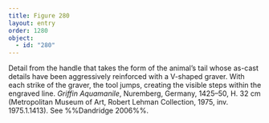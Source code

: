 ```yaml
---
title: Figure 280
layout: entry
order: 1280
object:
  - id: "280"
---
```


Detail from the handle that takes the form of the animal’s tail whose as-cast details have been aggressively reinforced with a V-shaped graver. With each strike of the graver, the tool jumps, creating the visible steps within the engraved line. *Griffin Aquamanile*, Nuremberg, Germany, 1425–50, H. 32 cm (Metropolitan Museum of Art, Robert Lehman Collection, 1975, inv. 1975.1.1413). See %%Dandridge 2006%%.
